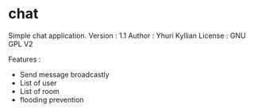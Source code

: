 chat
====

Simple chat application.
Version : 1.1
Author : Yhuri Kyllian
License : GNU GPL V2

Features :
- Send message broadcastly
- List of user
- List of room
- flooding prevention
